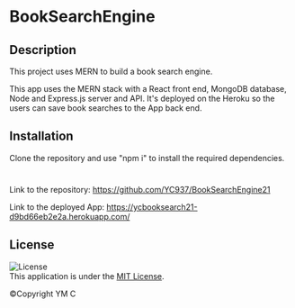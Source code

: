 # BookSearchEngine

## Description 

This project uses MERN to build a book search engine. 

This app uses the MERN stack with a React front end, MongoDB database, Node and Express.js server and API. It's deployed on the Heroku so the users can save book searches to the App back end. 

## Installation 

Clone the repository and use "npm i" to install the required dependencies. 

#

Link to the repository: https://github.com/YC937/BookSearchEngine21

Link to the deployed App: https://ycbooksearch21-d9bd66eb2e2a.herokuapp.com/

## License

![License](https://img.shields.io/badge/License-MIT-yellow.svg)  
This application is under the [MIT License](https://opensource.org/licenses/MIT).

&copy;Copyright YM C 
